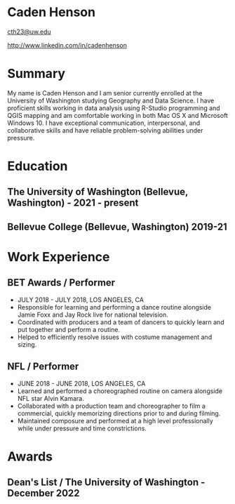 # Caden Henson

cth23@uw.edu

http://www.linkedin.com/in/cadenhenson

# Summary

My name is Caden Henson and I am senior currently enrolled at the University of Washington studying Geography and Data Science. I have proficient skills working in data analysis using R-Studio programming and QGIS mapping and am comfortable working in both Mac OS X and Microsoft Windows 10. I have exceptional communication, interpersonal, and collaborative skills and have reliable problem-solving abilities under pressure. 

# Education 

## The University of Washington (Bellevue, Washington) - 2021 - present

## Bellevue College (Bellevue, Washington) 2019-21

# Work Experience

## BET Awards / Performer
* JULY 2018 - JULY 2018,  LOS ANGELES, CA
* Responsible for learning and performing a dance routine alongside Jamie Foxx and Jay Rock live for national television.
* Coordinated with producers and a team of dancers to quickly learn and put together and perform a routine.
* Helped to efficiently resolve issues with costume management and sizing.

## NFL / Performer
* JUNE 2018 - JUNE 2018,  LOS ANGELES, CA
* Learned and performed a choreographed routine on camera alongside NFL star Alvin Kamara.
* Collaborated with a production team and choreographer to film a commercial, quickly memorizing directions prior to and during filming.
* Maintained composure and performed at a high level professionally while under pressure and time constrictions.

# Awards

## Dean's List / The University of Washington - December 2022

